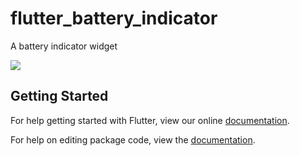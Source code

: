 # flutter_battery_indicator

A battery indicator widget

![](https://github.com/debuggerx01/battery_indicator/blob/master/example/battery_indicator.gif?raw=true)

## Getting Started

For help getting started with Flutter, view our online [documentation](https://flutter.io/).

For help on editing package code, view the [documentation](https://flutter.io/developing-packages/).
